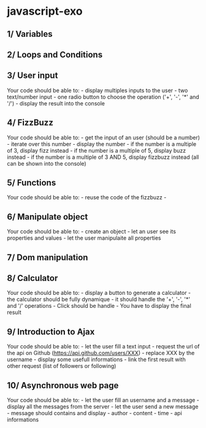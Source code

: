 # javascript-exo

## 1/ Variables

## 2/ Loops and Conditions

## 3/ User input

Your code should be able to:
    - display multiples inputs to the user
        - two text/number input
        - one radio button to choose the operation ('+', '-', '*' and '/')
        - display the result into the console

## 4/ FizzBuzz

Your code should be able to:
    - get the input of an user (should be a number)
    - iterate over this number
    - display the number
        - if the number is a multiple of 3, display fizz instead
        - if the number is a multiple of 5, display buzz instead
        - if the number is a multiple of 3 AND 5, display fizzbuzz instead
(all can be shown into the console)

## 5/ Functions

Your code should be able to:
    - reuse the code of the fizzbuzz
    -

## 6/ Manipulate object

Your code should be able to:
    - create an object
    - let an user see its properties and values
    - let the user manipulaite all properties


## 7/ Dom manipulation

## 8/ Calculator

Your code should be able to:
    - display a button to generate a calculator
    - the calculator should be fully dynamique
    - it should handle the '+', '-', '*' and '/' operations
    - Click should be handle
    - You have to display the final result

## 9/ Introduction to Ajax

Your code should be able to:
    - let the user fill a text input
    - request the url of the api on Github (https://api.github.com/users/XXX)
    - replace XXX by the username
    - display some usefull informations
    - link the first result with other request (list of followers or following)

## 10/ Asynchronous web page

Your code should be able to:
    - let the user fill an username and a message
    - display all the messages from the server
    - let the user send a new message
    - message should contains and display
        - author
        - content
        - time
    - api informations